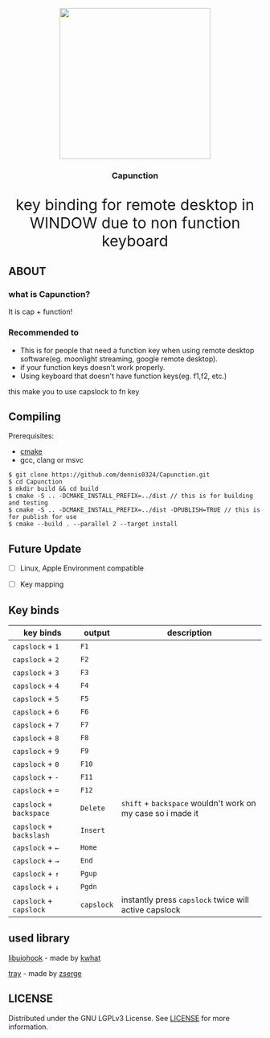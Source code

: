 
<p align="center">
  <img src = "https://user-images.githubusercontent.com/50710829/192276651-99b2c137-3ed1-428f-8716-8c2eab20e961.png" width="300px" >
</p>
<h3 align="center">Capunction</h3>
<p align="center" style="font-size:30px !important;">
key binding for remote desktop in WINDOW due to non function keyboard
</p>


## ABOUT
<h3>what is Capunction?</h3>
It is cap + function!<br>

<h3>Recommended to</h3>

 * This is for people that need a function key when using remote desktop software(eg. moonlight streaming, google remote desktop).
 * if your function keys doesn't work properly.
 * Using keyboard that doesn't have function keys(eg. f1,f2, etc.)
 
 this make you to use capslock to fn key 


## Compiling
Prerequisites: 
 * [cmake](https://cmake.org)
 * gcc, clang or msvc

```
$ git clone https://github.com/dennis0324/Capunction.git
$ cd Capunction
$ mkdir build && cd build
$ cmake -S .. -DCMAKE_INSTALL_PREFIX=../dist // this is for building and testing
$ cmake -S .. -DCMAKE_INSTALL_PREFIX=../dist -DPUBLISH=TRUE // this is for publish for use
$ cmake --build . --parallel 2 --target install  
```

## Future Update
- [ ] Linux, Apple Environment compatible
- [ ] Key mapping


## Key binds



| key binds         | output                        | description            | 
| ---------         | ----------------------------- | ---------------------- | 
| `capslock` + `1`   | `F1`                          |                        | 
| `capslock` + `2`   | `F2`                          |                        | 
| `capslock` + `3`   | `F3`                          |                        | 
| `capslock` + `4`   | `F4`                          |                        | 
| `capslock` + `5`   | `F5`                          |                        | 
| `capslock` + `6`   | `F6`                          |                        | 
| `capslock` + `7`   | `F7`                          |                        | 
| `capslock` + `8`   | `F8`                          |                        | 
| `capslock` + `9`   | `F9`                          |                        | 
| `capslock` + `0`   | `F10`                         |                        | 
| `capslock` + `-`   | `F11`                         |                        | 
| `capslock` + `=`   | `F12`                         |                        | 
| `capslock` + `backspace`   | `Delete`              | `shift` + `backspace` wouldn't work on my case so i made it | 
| `capslock` + `backslash`   | `Insert`              |                        | 
| `capslock` + `←`   | `Home`                        |                        | 
| `capslock` + `→`   | `End`                         |                        | 
| `capslock` + `↑`   | `Pgup`                        |                        | 
| `capslock` + `↓`   | `Pgdn`                        |                        | 
| `capslock` +  `capslock`   |  `capslock`                        | instantly press `capslock` twice will active capslock  | 


## used library

[libuiohook](https://github.com/kwhat/libuiohook) - made by [kwhat](https://github.com/kwhat)

[tray](https://github.com/zserge/tray) - made by [zserge](https://github.com/zserge/)


## LICENSE
Distributed under the GNU LGPLv3 License. See [LICENSE](https://github.com/dennis0324/Capunction) for more information.

